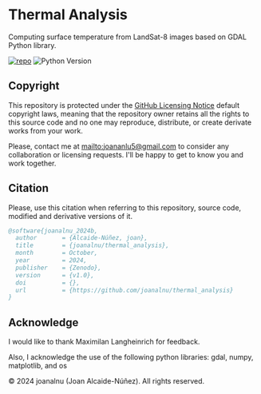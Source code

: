 # Thermal Analysis
Computing surface temperature from LandSat-8 images based on GDAL Python library.

[![repo](https://img.shields.io/badge/GitHub-thermal_analysis-blue.svg?style=flat)](https://github.com/joanalnu/thermal_analysis)
![Python Version](https://img.shields.io/badge/Python-3.9%2B-blue)

## Copyright
This repository is protected under the [GitHub Licensing Notice](https://docs.github.com/en/repositories/managing-your-repositorys-settings-and-features/customizing-your-repository/licensing-a-repository) default copyright laws, meaning that the repository owner retains all the rights to this source code and no one may reproduce, distribute, or create derivate works from your work.

Please, contact me at [mailto:joananlu5@gmail.com](joananlu5@gmail.com) to consider any collaboration or licensing requests. I'll be happy to get to know you and work together.

## Citation
Please, use this citation when referring to this repository, source code, modified and derivative versions of it.

```bibtex
@software{joanalnu_2024b,
  author       = {Alcaide-Núñez, joan},
  title        = {joanalnu/thermal_analysis},
  month        = October,
  year         = 2024,
  publisher    = {Zenodo},
  version      = {v1.0},
  doi          = {},
  url          = {https://github.com/joanalnu/thermal_analysis}
}
```

## Acknowledge
I would like to thank Maximilan Langheinrich for feedback.

Also, I acknowledge the use of the following python libraries: gdal, numpy, matplotlib, and os


&copy; 2024 joanalnu (Joan Alcaide-Núñez). All rights reserved.
